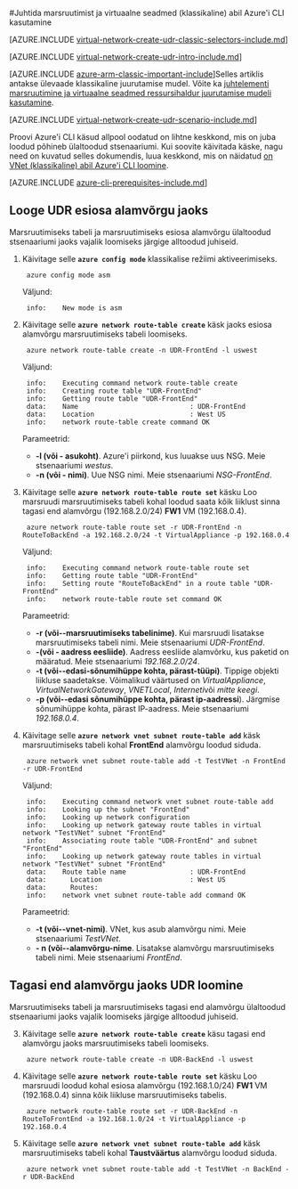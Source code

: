 <properties 
   pageTitle="Määrata marsruutimist ja kasutada virtuaalse seadmete Azure'i CLI klassikaline juurutamise mudeli | Microsoft Azure'i"
   description="Siit saate teada, kuidas määrata marsruutimise VNets Azure CLI klassikaline juurutamise mudeli kasutamine"
   services="virtual-network"
   documentationCenter="na"
   authors="jimdial"
   manager="carmonm"
   editor=""
   tags="azure-service-management"
/>
<tags  
   ms.service="virtual-network"
   ms.devlang="na"
   ms.topic="article"
   ms.tgt_pltfrm="na"
   ms.workload="infrastructure-services"
   ms.date="03/15/2016"
   ms.author="jdial" />

#<a name="control-routing-and-use-virtual-appliances-classic-using-the-azure-cli"></a>Juhtida marsruutimist ja virtuaalne seadmed (klassikaline) abil Azure'i CLI kasutamine

[AZURE.INCLUDE [virtual-network-create-udr-classic-selectors-include.md](../../includes/virtual-network-create-udr-classic-selectors-include.md)]

[AZURE.INCLUDE [virtual-network-create-udr-intro-include.md](../../includes/virtual-network-create-udr-intro-include.md)]

[AZURE.INCLUDE [azure-arm-classic-important-include](../../includes/azure-arm-classic-important-include.md)]Selles artiklis antakse ülevaade klassikaline juurutamise mudel. Võite ka [juhtelementi marsruutimine ja virtuaalne seadmed ressursihaldur juurutamise mudeli kasutamine](virtual-network-create-udr-arm-cli.md).

[AZURE.INCLUDE [virtual-network-create-udr-scenario-include.md](../../includes/virtual-network-create-udr-scenario-include.md)]

Proovi Azure'i CLI käsud allpool oodatud on lihtne keskkond, mis on juba loodud põhineb ülaltoodud stsenaariumi. Kui soovite käivitada käske, nagu need on kuvatud selles dokumendis, luua keskkond, mis on näidatud [on VNet (klassikaline) abil Azure'i CLI loomine](virtual-networks-create-vnet-classic-cli.md).

[AZURE.INCLUDE [azure-cli-prerequisites-include.md](../../includes/azure-cli-prerequisites-include.md)]

## <a name="create-the-udr-for-the-front-end-subnet"></a>Looge UDR esiosa alamvõrgu jaoks
Marsruutimiseks tabeli ja marsruutimiseks esiosa alamvõrgu ülaltoodud stsenaariumi jaoks vajalik loomiseks järgige alltoodud juhiseid.

1. Käivitage selle **`azure config mode`** klassikalise režiimi aktiveerimiseks.

        azure config mode asm

    Väljund:

        info:    New mode is asm

3. Käivitage selle **`azure network route-table create`** käsk jaoks esiosa alamvõrgu marsruutimiseks tabeli loomiseks.

        azure network route-table create -n UDR-FrontEnd -l uswest

    Väljund:

        info:    Executing command network route-table create
        info:    Creating route table "UDR-FrontEnd"
        info:    Getting route table "UDR-FrontEnd"
        data:    Name                            : UDR-FrontEnd
        data:    Location                        : West US
        info:    network route-table create command OK

    Parameetrid:
    - **-l (või - asukoht)**. Azure'i piirkond, kus luuakse uus NSG. Meie stsenaariumi *westus*.
    - **-n (või - nimi)**. Uue NSG nimi. Meie stsenaariumi *NSG-FrontEnd*.

4. Käivitage selle **`azure network route-table route set`** käsku Loo marsruudi marsruutimiseks tabeli kohal loodud saata kõik liiklust sinna tagasi end alamvõrgu (192.168.2.0/24) **FW1** VM (192.168.0.4).

        azure network route-table route set -r UDR-FrontEnd -n RouteToBackEnd -a 192.168.2.0/24 -t VirtualAppliance -p 192.168.0.4

    Väljund:

        info:    Executing command network route-table route set
        info:    Getting route table "UDR-FrontEnd"
        info:    Setting route "RouteToBackEnd" in a route table "UDR-FrontEnd"
        info:    network route-table route set command OK

    Parameetrid:
    - **-r (või--marsruutimiseks tabelinime)**. Kui marsruudi lisatakse marsruutimiseks tabeli nimi. Meie stsenaariumi *UDR-FrontEnd*.
    - **-(või - aadress eesliide)**. Aadress eesliide alamvõrku, kus paketid on määratud. Meie stsenaariumi *192.168.2.0/24*.
    - **-t (või--edasi-sõnumihüppe kohta, pärast-tüüpi)**. Tippige objekti liikluse saadetakse. Võimalikud väärtused on *VirtualAppliance*, *VirtualNetworkGateway*, *VNETLocal*, *Interneti*või *mitte keegi*.
    - **-p (või--edasi sõnumihüppe kohta, pärast ip-aadressi**). Järgmise sõnumihüppe kohta, pärast IP-aadress. Meie stsenaariumi *192.168.0.4*.

5. Käivitage selle **`azure network vnet subnet route-table add`** käsk marsruutimiseks tabeli kohal **FrontEnd** alamvõrgu loodud siduda.

        azure network vnet subnet route-table add -t TestVNet -n FrontEnd -r UDR-FrontEnd

    Väljund:

        info:    Executing command network vnet subnet route-table add
        info:    Looking up the subnet "FrontEnd"
        info:    Looking up network configuration
        info:    Looking up network gateway route tables in virtual network "TestVNet" subnet "FrontEnd"
        info:    Associating route table "UDR-FrontEnd" and subnet "FrontEnd"
        info:    Looking up network gateway route tables in virtual network "TestVNet" subnet "FrontEnd"
        data:    Route table name                : UDR-FrontEnd
        data:      Location                      : West US
        data:      Routes:
        info:    network vnet subnet route-table add command OK 

    Parameetrid:
    - **-t (või--vnet-nimi)**. VNet, kus asub alamvõrgu nimi. Meie stsenaariumi *TestVNet*.
    - **- n (või--alamvõrgu-nime**. Lisatakse alamvõrgu marsruutimiseks tabeli nimi. Meie stsenaariumi *FrontEnd*.
 
## <a name="create-the-udr-for-the-back-end-subnet"></a>Tagasi end alamvõrgu jaoks UDR loomine
Marsruutimiseks tabeli ja marsruutimiseks tagasi end alamvõrgu ülaltoodud stsenaariumi jaoks vajalik loomiseks järgige alltoodud juhiseid.

3. Käivitage selle **`azure network route-table create`** käsu tagasi end alamvõrgu jaoks marsruutimiseks tabeli loomiseks.

        azure network route-table create -n UDR-BackEnd -l uswest

4. Käivitage selle **`azure network route-table route set`** käsku Loo marsruudi loodud kohal esiosa alamvõrgu (192.168.1.0/24) **FW1** VM (192.168.0.4) sinna kõik liikluse marsruutimiseks tabelis.

        azure network route-table route set -r UDR-BackEnd -n RouteToFrontEnd -a 192.168.1.0/24 -t VirtualAppliance -p 192.168.0.4

5. Käivitage selle **`azure network vnet subnet route-table add`** käsk marsruutimiseks tabeli kohal **Taustväärtus** alamvõrgu loodud siduda.

        azure network vnet subnet route-table add -t TestVNet -n BackEnd -r UDR-BackEnd

